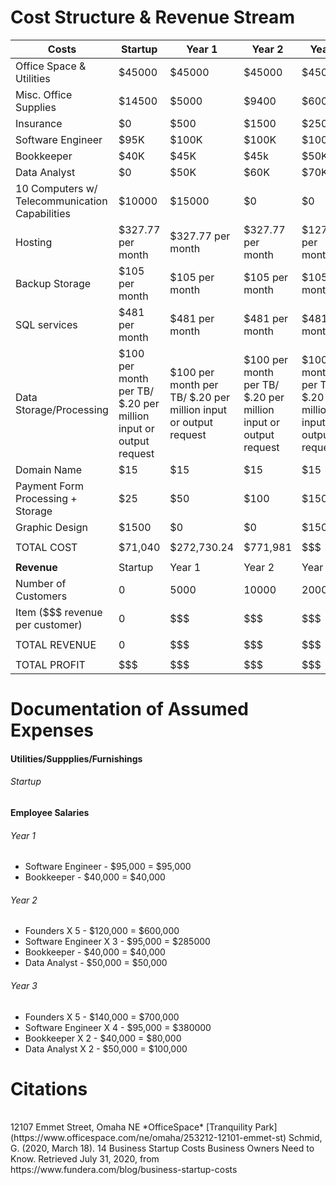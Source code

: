 # Cost Structure & Revenue Stream


| Costs | Startup | Year 1 | Year 2 | Year 3 |
|---|---|---|---|---|
|Office Space & Utilities | $45000 | $45000 | $45000 | $45000 |
|Misc. Office Supplies | $14500 | $5000 | $9400 | $6000 |
|Insurance | $0 | $500 | $1500 | $2500 |
|Software Engineer | $95K | $100K | $100K | $100K |
|Bookkeeper | $40K | $45K | $45k | $50K |
|Data Analyst | $0 | $50K | $60K | $70K |
|10 Computers w/ Telecommunication Capabilities | $10000 | $15000 | $0 | $0 |
|Hosting | $327.77 per month | $327.77 per month| $327.77 per month | $1277.50 per month |
|Backup Storage | $105 per month | $105 per month | $105 per month | $105 per month |
|SQL services | $481 per month | $481 per month | $481 per month | $481 per month |
|Data Storage/Processing | $100 per month per TB/ $.20 per million input or output request | $100 per month per TB/ $.20 per million input or output request | $100 per month per TB/ $.20 per million input or output request | $100 per month per TB/ $.20 per million input or output request |
|Domain Name | $15 | $15 | $15 | $15 |
|Payment Form Processing + Storage | $25 | $50 | $100 | $150 |
|Graphic Design | $1500 | $0 | $0 | $1500 |
| | | | | |
|TOTAL COST | $71,040 | $272,730.24 | $771,981| $$$ |
| | | | | |
| **Revenue** |Startup | Year 1 | Year 2 | Year 3 |
|Number of Customers | 0 | 5000 | 10000 | 20000 |
|Item ($$$ revenue per customer) | 0 | $$$ | $$$ | $$$ |
| | | | | |
| TOTAL REVENUE | 0 | $$$ | $$$ | $$$ |
| | | | | |
| TOTAL PROFIT | $$$ | $$$ | $$$ | $$$ |
# Documentation of Assumed Expenses
#### Utilities/Suppplies/Furnishings
###### Startup


#### Employee Salaries
###### Year 1
- Software Engineer - $95,000 = $95,000
- Bookkeeper - $40,000 = $40,000
###### Year 2
- Founders X 5 - $120,000 = $600,000
- Software Engineer X 3 - $95,000 = $285000
- Bookkeeper - $40,000 = $40,000
- Data Analyst - $50,000 = $50,000
###### Year 3
- Founders X 5 - $140,000 = $700,000
- Software Engineer X 4 - $95,000 = $380000
- Bookkeeper X 2 - $40,000 = $80,000
- Data Analyst X 2 - $50,000 = $100,000
<h1><b>Citations</b></h1>
<br>
12107 Emmet Street, Omaha NE *OfficeSpace* [Tranquility Park] (https://www.officespace.com/ne/omaha/253212-12101-emmet-st)
Schmid, G. (2020, March 18). 14 Business Startup Costs Business Owners Need to Know. Retrieved July 31, 2020, from https://www.fundera.com/blog/business-startup-costs
